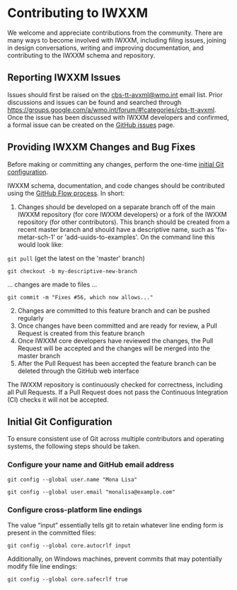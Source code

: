 # Contributing to IWXXM
We welcome and appreciate contributions from the community. There are many ways to become involved with IWXXM,
including filing issues, joining in design conversations, writing and improving documentation,
and contributing to the IWXXM schema and repository.

## Reporting IWXXM Issues
Issues should first be raised on the cbs-tt-avxml@wmo.int email list.  Prior discussions and issues can be found and searched
through https://groups.google.com/a/wmo.int/forum/#!categories/cbs-tt-avxml.  Once the issue has been discussed with IWXXM developers and confirmed,
a formal issue can be created on the [GitHub issues](https://github.com/wmo-im/iwxxm/issues) page.

## Providing IWXXM Changes and Bug Fixes
Before making or committing any changes, perform the one-time [initial Git configuration](#initial-git-configuration).

IWXXM schema, documentation, and code changes should be contributed using the [GitHub Flow process](https://help.github.com/articles/github-flow/).
In short:

1) Changes should be developed on a separate branch off of the main IWXXM repository (for core IWXXM developers) or a fork of
  the IWXXM repository (for other contributors).  This branch should be created from a recent master branch and should have
  a descriptive name, such as 'fix-metar-sch-1' or 'add-uuids-to-examples'.  On the command line this would look like:

  `git pull`  (get the latest on the 'master' branch)

  `git checkout -b my-descriptive-new-branch`

  ... changes are made to files ...

  `git commit -m "Fixes #56, which now allows..."`

2) Changes are committed to this feature branch and can be pushed regularly
3) Once changes have been committed and are ready for review, a Pull Request is created from this feature branch
4) Once IWXXM core developers have reviewed the changes, the Pull Request will be accepted and the changes will be merged
   into the master branch
5) After the Pull Request has been accepted the feature branch can be deleted through the GitHub web interface

The IWXXM repository is continuously checked for correctness, including all Pull Requests.  If a Pull Request does not pass
the Continuous Integration (CI) checks it will not be accepted.

## Initial Git Configuration
To ensure consistent use of Git across multiple contributors and operating
systems, the following steps should be taken.

### Configure your name and GitHub email address

`git config --global user.name "Mona Lisa"`

`git config --global user.email "monalisa@example.com"`

### Configure cross-platform line endings
The value “input” essentially tells git to retain whatever line ending form is present in the committed files:

`git config --global core.autocrlf input`

Additionally, on Windows machines, prevent commits that may potentially modify file line endings:

`git config --global core.safecrlf true`